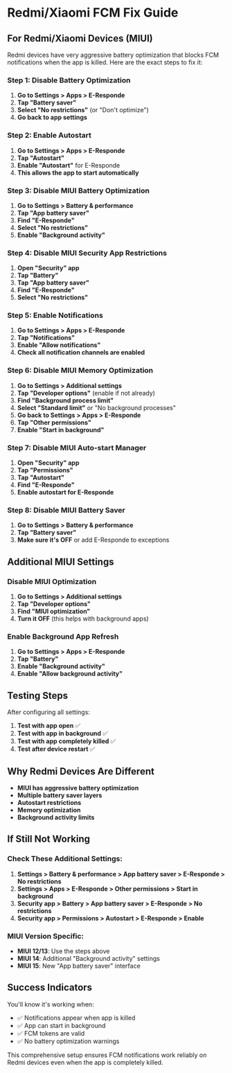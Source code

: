 # Redmi/Xiaomi FCM Fix Guide

## For Redmi/Xiaomi Devices (MIUI)

Redmi devices have very aggressive battery optimization that blocks FCM notifications when the app is killed. Here are the exact steps to fix it:

### Step 1: Disable Battery Optimization
1. **Go to Settings > Apps > E-Responde**
2. **Tap "Battery saver"**
3. **Select "No restrictions"** (or "Don't optimize")
4. **Go back to app settings**

### Step 2: Enable Autostart
1. **Go to Settings > Apps > E-Responde**
2. **Tap "Autostart"**
3. **Enable "Autostart"** for E-Responde
4. **This allows the app to start automatically**

### Step 3: Disable MIUI Battery Optimization
1. **Go to Settings > Battery & performance**
2. **Tap "App battery saver"**
3. **Find "E-Responde"**
4. **Select "No restrictions"**
5. **Enable "Background activity"**

### Step 4: Disable MIUI Security App Restrictions
1. **Open "Security" app**
2. **Tap "Battery"**
3. **Tap "App battery saver"**
4. **Find "E-Responde"**
5. **Select "No restrictions"**

### Step 5: Enable Notifications
1. **Go to Settings > Apps > E-Responde**
2. **Tap "Notifications"**
3. **Enable "Allow notifications"**
4. **Check all notification channels are enabled**

### Step 6: Disable MIUI Memory Optimization
1. **Go to Settings > Additional settings**
2. **Tap "Developer options"** (enable if not already)
3. **Find "Background process limit"**
4. **Select "Standard limit"** or "No background processes"
5. **Go back to Settings > Apps > E-Responde**
6. **Tap "Other permissions"**
7. **Enable "Start in background"**

### Step 7: Disable MIUI Auto-start Manager
1. **Open "Security" app**
2. **Tap "Permissions"**
3. **Tap "Autostart"**
4. **Find "E-Responde"**
5. **Enable autostart for E-Responde**

### Step 8: Disable MIUI Battery Saver
1. **Go to Settings > Battery & performance**
2. **Tap "Battery saver"**
3. **Make sure it's OFF** or add E-Responde to exceptions

## Additional MIUI Settings

### Disable MIUI Optimization
1. **Go to Settings > Additional settings**
2. **Tap "Developer options"**
3. **Find "MIUI optimization"**
4. **Turn it OFF** (this helps with background apps)

### Enable Background App Refresh
1. **Go to Settings > Apps > E-Responde**
2. **Tap "Battery"**
3. **Enable "Background activity"**
4. **Enable "Allow background activity"**

## Testing Steps

After configuring all settings:

1. **Test with app open** ✅
2. **Test with app in background** ✅
3. **Test with app completely killed** ✅
4. **Test after device restart** ✅

## Why Redmi Devices Are Different

- **MIUI has aggressive battery optimization**
- **Multiple battery saver layers**
- **Autostart restrictions**
- **Memory optimization**
- **Background activity limits**

## If Still Not Working

### Check These Additional Settings:
1. **Settings > Battery & performance > App battery saver > E-Responde > No restrictions**
2. **Settings > Apps > E-Responde > Other permissions > Start in background**
3. **Security app > Battery > App battery saver > E-Responde > No restrictions**
4. **Security app > Permissions > Autostart > E-Responde > Enable**

### MIUI Version Specific:
- **MIUI 12/13**: Use the steps above
- **MIUI 14**: Additional "Background activity" settings
- **MIUI 15**: New "App battery saver" interface

## Success Indicators

You'll know it's working when:
- ✅ Notifications appear when app is killed
- ✅ App can start in background
- ✅ FCM tokens are valid
- ✅ No battery optimization warnings

This comprehensive setup ensures FCM notifications work reliably on Redmi devices even when the app is completely killed.
